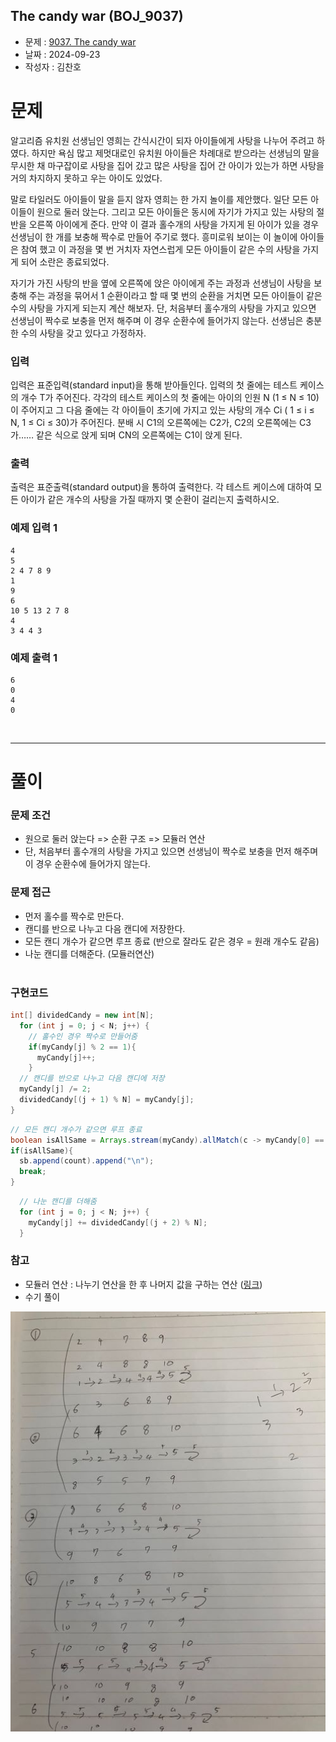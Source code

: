 The candy war (BOJ_9037)
---

- 문제 : [9037. The candy war](https://www.acmicpc.net/problem/9037)
- 날짜 : 2024-09-23
- 작성자 : 김찬호

# 문제

알고리즘 유치원 선생님인 영희는 간식시간이 되자 아이들에게 사탕을 나누어 주려고 하였다. 하지만 욕심 많고 제멋대로인 유치원 아이들은 차례대로 받으라는 선생님의 말을 무시한 채
마구잡이로 사탕을 집어 갔고 많은 사탕을 집어 간 아이가 있는가 하면 사탕을 거의 차지하지 못하고 우는 아이도 있었다.

말로 타일러도 아이들이 말을 듣지 않자 영희는 한 가지 놀이를 제안했다. 일단 모든 아이들이 원으로 둘러 앉는다. 그리고 모든 아이들은 동시에 자기가 가지고 있는 사탕의 절반을
오른쪽 아이에게 준다. 만약 이 결과 홀수개의 사탕을 가지게 된 아이가 있을 경우 선생님이 한 개를 보충해 짝수로 만들어 주기로 했다. 흥미로워 보이는 이 놀이에 아이들은 참여
했고 이 과정을 몇 번 거치자 자연스럽게 모든 아이들이 같은 수의 사탕을 가지게 되어 소란은 종료되었다.

자기가 가진 사탕의 반을 옆에 오른쪽에 앉은 아이에게 주는 과정과 선생님이 사탕을 보충해 주는 과정을 묶어서 1 순환이라고 할 때 몇 번의 순환을 거치면 모든 아이들이 같은 수의
사탕을 가지게 되는지 계산 해보자. 단, 처음부터 홀수개의 사탕을 가지고 있으면 선생님이 짝수로 보충을 먼저 해주며 이 경우 순환수에 들어가지 않는다. 선생님은 충분한 수의 사탕을
갖고 있다고 가정하자.

### 입력

입력은 표준입력(standard input)을 통해 받아들인다. 입력의 첫 줄에는 테스트 케이스의 개수 T가 주어진다. 각각의 테스트 케이스의 첫 줄에는 아이의 인원 N (1 ≤
N ≤ 10)이 주어지고 그 다음 줄에는 각 아이들이 초기에 가지고 있는 사탕의 개수 Ci ( 1 ≤ i ≤ N, 1 ≤ Ci ≤ 30)가 주어진다. 분배 시 C1의 오른쪽에는
C2가, C2의 오른쪽에는 C3가…… 같은 식으로 앉게 되며 CN의 오른쪽에는 C1이 앉게 된다.

### 출력

출력은 표준출력(standard output)을 통하여 출력한다. 각 테스트 케이스에 대하여 모든 아이가 같은 개수의 사탕을 가질 때까지 몇 순환이 걸리는지 출력하시오.

### 예제 입력 1

```plaintext
4
5
2 4 7 8 9
1
9
6
10 5 13 2 7 8
4
3 4 4 3
```

### 예제 출력 1

```plaintext
6
0
4
0
```

<br />

---

# 풀이

### 문제 조건

- 원으로 둘러 앉는다 => 순환 구조 => 모듈러 연산
- 단, 처음부터 홀수개의 사탕을 가지고 있으면 선생님이 짝수로 보충을 먼저 해주며 이 경우 순환수에 들어가지 않는다.

### 문제 접근

- 먼저 홀수를 짝수로 만든다.
- 캔디를 반으로 나누고 다음 캔디에 저장한다.
- 모든 캔디 개수가 같으면 루프 종료 (반으로 잘라도 같은 경우 = 원래 개수도 같음)
- 나눈 캔디를 더해준다. (모듈러연산)
  <br /><br />

### 구현코드

```java
int[] dividedCandy = new int[N];
  for (int j = 0; j < N; j++) {
    // 홀수인 경우 짝수로 만들어줌
    if(myCandy[j] % 2 == 1){
      myCandy[j]++;
    }
  // 캔디를 반으로 나누고 다음 캔디에 저장
  myCandy[j] /= 2;
  dividedCandy[(j + 1) % N] = myCandy[j];
}
```

```java
// 모든 캔디 개수가 같으면 루프 종료
boolean isAllSame = Arrays.stream(myCandy).allMatch(c -> myCandy[0] == c);
if(isAllSame){
  sb.append(count).append("\n");
  break;
}
```

```java
  // 나눈 캔디를 더해줌
  for (int j = 0; j < N; j++) {
    myCandy[j] += dividedCandy[(j + 2) % N];
  }
```

### 참고

- 모듈러 연산 : 나누기 연산을 한 후 나머지 값을 구하는 연산 ([링크](https://visualize.tistory.com/269))
- 수기 풀이
 
<img src="./BOJ_9037_picture.jpg" width="600">